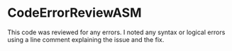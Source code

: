 # CodeErrorReviewASM
This code was reviewed for any errors. I noted any syntax or logical errors
using a line comment explaining the issue and the fix. 
